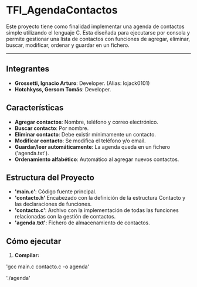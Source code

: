 # TFI_AgendaContactos 

Este proyecto tiene como finalidad implementar una agenda de contactos simple utilizando el lenguaje C.
Esta diseñada para ejecutarse por consola y permite gestionar una lista de contactos con funciones de agregar, eliminar, buscar, modificar, ordenar y guardar en un fichero.

---

## Integrantes

- **Grossetti, Ignacio Arturo**: Developer. (Alias: lojack0101)
- **Hotchkyss, Gersom Tomás**: Developer.

## Características

- **Agregar contactos**: Nombre, teléfono y correo electrónico.
- **Buscar contacto**: Por nombre.
- **Eliminar contacto**: Debe existir mínimamente un contacto.
- **Modificar contacto**: Se modifica el teléfono y/o email.
- **Guardar/leer automáticamente**: La agenda queda en un fichero ('agenda.txt').
- **Ordenamiento alfabético**: Automático al agregar nuevos contactos.

## Estructura del Proyecto

- **'main.c'**: Código fuente principal.
- **'contacto.h'**:Encabezado con la definición de la estructura Contacto y las declaraciones de funciones.
- **'contacto.c'**: Archivo con la implementación de todas las funciones relacionadas con la gestión de contactos.
- **'agenda.txt'**: Fichero de almacenamiento de contactos.

## Cómo ejecutar

1. **Compilar:**

'gcc main.c contacto.c -o agenda'

'./agenda'


  
